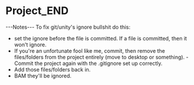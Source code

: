 # Project_END

---Notes---
To fix git/unity's ignore bullshit do this:
- set the ignore before the file is committed. If a file is committed, then it won't ignore.
- If you're an unfortunate fool like me, commit, then remove the files/folders from the project entirely (move to desktop or something). 
-Commit the project again with the .gitignore set up correctly. 
- Add those files/folders back in.
- BAM they'll be ignored.